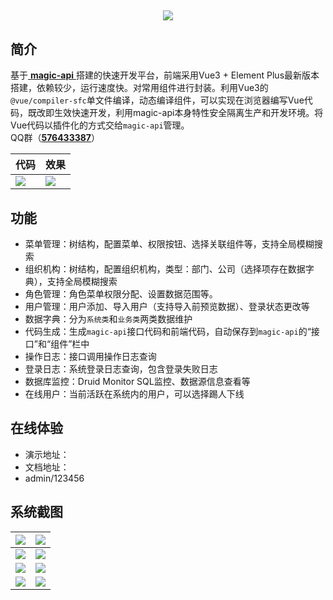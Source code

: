 ##

<p align="center">
    <img src="https://magicboot.oss-cn-beijing.aliyuncs.com/magic-boot.png" />
</p>

## 简介

基于[ **magic-api** ](https://gitee.com/ssssssss-team/magic-api)搭建的快速开发平台，前端采用Vue3 + Element Plus最新版本搭建，依赖较少，运行速度快。对常用组件进行封装。利用Vue3的`@vue/compiler-sfc`单文件编译，动态编译组件，可以实现在浏览器编写Vue代码，既改即生效快速开发，利用magic-api本身特性安全隔离生产和开发环境。将Vue代码以插件化的方式交给`magic-api`管理。  
QQ群（<a href="https://jq.qq.com/?_wv=1027&k=KD6DPvB0" target="_blank"><b>576433387</b></a>）


| 代码 | 效果 |
|----|----|
| ![](https://magicboot.oss-cn-beijing.aliyuncs.com/code.png)  | ![](https://magicboot.oss-cn-beijing.aliyuncs.com/view.png)  |


## 功能
- 菜单管理：树结构，配置菜单、权限按钮、选择关联组件等，支持全局模糊搜索
- 组织机构：树结构，配置组织机构，类型：部门、公司（选择项存在数据字典），支持全局模糊搜索
- 角色管理：角色菜单权限分配、设置数据范围等。
- 用户管理：用户添加、导入用户（支持导入前预览数据）、登录状态更改等
- 数据字典：分为`系统类`和`业务类`两类数据维护
- 代码生成：生成`magic-api`接口代码和前端代码，自动保存到`magic-api`的“接口”和“组件”栏中
- 操作日志：接口调用操作日志查询
- 登录日志：系统登录日志查询，包含登录失败日志
- 数据库监控：Druid Monitor SQL监控、数据源信息查看等
- 在线用户：当前活跃在系统内的用户，可以选择踢人下线

## 在线体验
- 演示地址：
- 文档地址：
- admin/123456

## 系统截图
| ![](https://magicboot.oss-cn-beijing.aliyuncs.com/system/1.png)  | ![](https://magicboot.oss-cn-beijing.aliyuncs.com/system/2.png)  |
|---|---|
| ![](https://magicboot.oss-cn-beijing.aliyuncs.com/system/3.png)  | ![](https://magicboot.oss-cn-beijing.aliyuncs.com/system/4.png)  |
| ![](https://magicboot.oss-cn-beijing.aliyuncs.com/system/5.png)  | ![](https://magicboot.oss-cn-beijing.aliyuncs.com/system/6.png)  |
| ![](https://magicboot.oss-cn-beijing.aliyuncs.com/system/7.png)  | ![](https://magicboot.oss-cn-beijing.aliyuncs.com/system/8.png)  |



